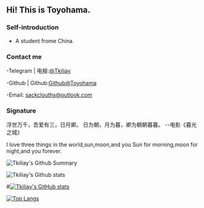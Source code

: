 ## Hi! This is Toyohama.
 
### Self-introduction
- A student frome China. 

### Contact me 

-Telegram | 电报:[@Tkiliay](https://t.me/Tkiliay)

-Github | Github:[Github@Toyohama](https://github.com/Tkiliay)

-Email: sackclouths@outlook.com

### Signature

浮世万千，吾爱有三，日月卿。
日为朝，月为暮，卿为朝朝暮暮。
--电影《暮光之城》

I love three things in the world,sun,moon,and you
Sun for morning,moon for night,and you forever.

![Tkiliay's Github Summary](https://github-profile-summary-cards.vercel.app/api/cards/profile-details?username=Tkiliay&theme=vue)

![Tkiliay's Github stats](https://github-stats-alpha.vercel.app/api/?username=tkiliay&cc=f6bdd1&ic=000000&bc=FFFFFF&tc=FFFFFF)

#[![Tkiliay's GitHub stats](https://github-readme-stats.vercel.app/api?username=Tkiliay&theme=onedark)](https://github.com/anuraghazra/github-readme-stats)

[![Top Langs](https://github-readme-stats.vercel.app/api/top-langs/?username=Tkiliay&exclude_repo=kernel_xiaomi_msm8953)](https://github.com/anuraghazra/github-readme-stats)


